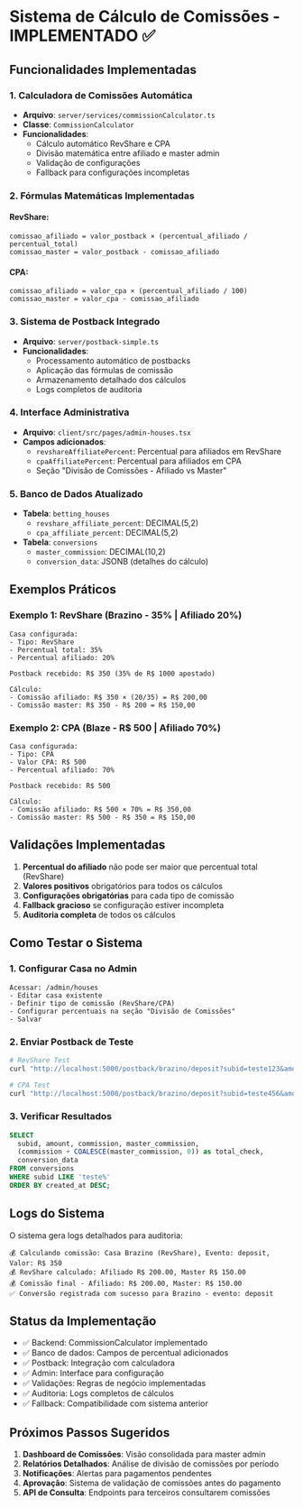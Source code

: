 # Sistema de Cálculo de Comissões - IMPLEMENTADO ✅

## Funcionalidades Implementadas

### 1. Calculadora de Comissões Automática
- **Arquivo**: `server/services/commissionCalculator.ts`
- **Classe**: `CommissionCalculator`
- **Funcionalidades**:
  - Cálculo automático RevShare e CPA
  - Divisão matemática entre afiliado e master admin
  - Validação de configurações
  - Fallback para configurações incompletas

### 2. Fórmulas Matemáticas Implementadas

#### RevShare:
```
comissao_afiliado = valor_postback × (percentual_afiliado / percentual_total)
comissao_master = valor_postback - comissao_afiliado
```

#### CPA:
```
comissao_afiliado = valor_cpa × (percentual_afiliado / 100)
comissao_master = valor_cpa - comissao_afiliado
```

### 3. Sistema de Postback Integrado
- **Arquivo**: `server/postback-simple.ts`
- **Funcionalidades**:
  - Processamento automático de postbacks
  - Aplicação das fórmulas de comissão
  - Armazenamento detalhado dos cálculos
  - Logs completos de auditoria

### 4. Interface Administrativa
- **Arquivo**: `client/src/pages/admin-houses.tsx`
- **Campos adicionados**:
  - `revshareAffiliatePercent`: Percentual para afiliados em RevShare
  - `cpaAffiliatePercent`: Percentual para afiliados em CPA
  - Seção "Divisão de Comissões - Afiliado vs Master"

### 5. Banco de Dados Atualizado
- **Tabela**: `betting_houses`
  - `revshare_affiliate_percent`: DECIMAL(5,2)
  - `cpa_affiliate_percent`: DECIMAL(5,2)
- **Tabela**: `conversions`
  - `master_commission`: DECIMAL(10,2)
  - `conversion_data`: JSONB (detalhes do cálculo)

## Exemplos Práticos

### Exemplo 1: RevShare (Brazino - 35% | Afiliado 20%)
```
Casa configurada:
- Tipo: RevShare
- Percentual total: 35%
- Percentual afiliado: 20%

Postback recebido: R$ 350 (35% de R$ 1000 apostado)

Cálculo:
- Comissão afiliado: R$ 350 × (20/35) = R$ 200,00
- Comissão master: R$ 350 - R$ 200 = R$ 150,00
```

### Exemplo 2: CPA (Blaze - R$ 500 | Afiliado 70%)
```
Casa configurada:
- Tipo: CPA
- Valor CPA: R$ 500
- Percentual afiliado: 70%

Postback recebido: R$ 500

Cálculo:
- Comissão afiliado: R$ 500 × 70% = R$ 350,00
- Comissão master: R$ 500 - R$ 350 = R$ 150,00
```

## Validações Implementadas

1. **Percentual do afiliado** não pode ser maior que percentual total (RevShare)
2. **Valores positivos** obrigatórios para todos os cálculos
3. **Configurações obrigatórias** para cada tipo de comissão
4. **Fallback gracioso** se configuração estiver incompleta
5. **Auditoria completa** de todos os cálculos

## Como Testar o Sistema

### 1. Configurar Casa no Admin
```
Acessar: /admin/houses
- Editar casa existente
- Definir tipo de comissão (RevShare/CPA)
- Configurar percentuais na seção "Divisão de Comissões"
- Salvar
```

### 2. Enviar Postback de Teste
```bash
# RevShare Test
curl "http://localhost:5000/postback/brazino/deposit?subid=teste123&amount=350"

# CPA Test  
curl "http://localhost:5000/postback/brazino/deposit?subid=teste456&amount=500"
```

### 3. Verificar Resultados
```sql
SELECT 
  subid, amount, commission, master_commission,
  (commission + COALESCE(master_commission, 0)) as total_check,
  conversion_data
FROM conversions 
WHERE subid LIKE 'teste%'
ORDER BY created_at DESC;
```

## Logs do Sistema

O sistema gera logs detalhados para auditoria:

```
💰 Calculando comissão: Casa Brazino (RevShare), Evento: deposit, Valor: R$ 350
💰 RevShare calculado: Afiliado R$ 200.00, Master R$ 150.00
💰 Comissão final - Afiliado: R$ 200.00, Master: R$ 150.00
✅ Conversão registrada com sucesso para Brazino - evento: deposit
```

## Status da Implementação

- ✅ Backend: CommissionCalculator implementado
- ✅ Banco de dados: Campos de percentual adicionados  
- ✅ Postback: Integração com calculadora
- ✅ Admin: Interface para configuração
- ✅ Validações: Regras de negócio implementadas
- ✅ Auditoria: Logs completos de cálculos
- ✅ Fallback: Compatibilidade com sistema anterior

## Próximos Passos Sugeridos

1. **Dashboard de Comissões**: Visão consolidada para master admin
2. **Relatórios Detalhados**: Análise de divisão de comissões por período
3. **Notificações**: Alertas para pagamentos pendentes
4. **Aprovação**: Sistema de validação de comissões antes do pagamento
5. **API de Consulta**: Endpoints para terceiros consultarem comissões